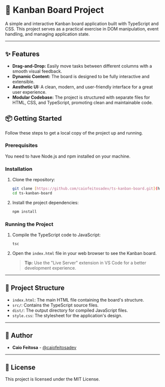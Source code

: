 # 🚀 Kanban Board Project

A simple and interactive Kanban board application built with TypeScript and CSS. This project serves as a practical exercise in DOM manipulation, event handling, and managing application state.

---

## ✨ Features

- **Drag-and-Drop:** Easily move tasks between different columns with a smooth visual feedback.
- **Dynamic Content:** The board is designed to be fully interactive and extensible.
- **Aesthetic UI:** A clean, modern, and user-friendly interface for a great user experience.
- **Modular Codebase:** The project is structured with separate files for HTML, CSS, and TypeScript, promoting clean and maintainable code.

## 📦 Getting Started

Follow these steps to get a local copy of the project up and running.

### Prerequisites

You need to have Node.js and npm installed on your machine.

### Installation

1.  Clone the repository:

    ```bash
    git clone [https://github.com/caiofeitosadev/ts-kanban-board.git](https://github.com/caiofeitosadev/ts-kanban-board.git)
    cd ts-kanban-board
    ```

2.  Install the project dependencies:
    ```bash
    npm install
    ```

### Running the Project

1.  Compile the TypeScript code to JavaScript:

    ```bash
    tsc
    ```

2.  Open the `index.html` file in your web browser to see the Kanban board.
    > **Tip:** Use the "Live Server" extension in VS Code for a better development experience.

---

## 📂 Project Structure

- `index.html`: The main HTML file containing the board's structure.
- `src/`: Contains the TypeScript source files.
- `dist/`: The output directory for compiled JavaScript files.
- `style.css`: The stylesheet for the application's design.

---

## 👤 Author

- **Caio Feitosa** - [@caiofeitosadev](https://github.com/caiofeitosadev)

---

## 📄 License

This project is licensed under the MIT License.
